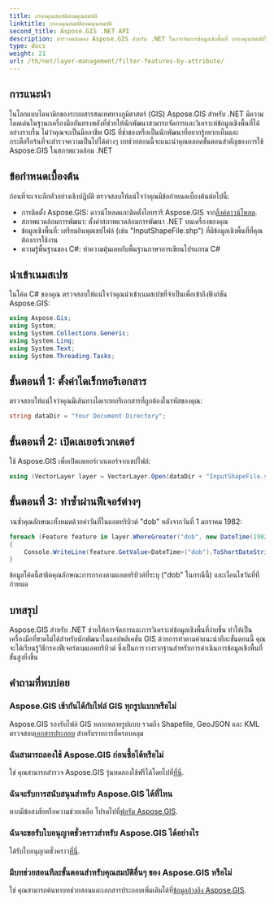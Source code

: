 ```yaml
---
title: กรองคุณสมบัติตามคุณสมบัติ
linktitle: กรองคุณสมบัติตามคุณสมบัติ
second_title: Aspose.GIS .NET API
description: สำรวจพลังของ Aspose.GIS สำหรับ .NET ในการจัดการข้อมูลเชิงพื้นที่ กรองคุณสมบัติได้อย่างง่ายดาย ปรับปรุงแอปพลิเคชัน GIS และเพิ่มประสิทธิภาพการทำงาน
type: docs
weight: 21
url: /th/net/layer-management/filter-features-by-attribute/
---
```

## การแนะนำ
ในโลกแบบไดนามิกของระบบสารสนเทศทางภูมิศาสตร์ (GIS) Aspose.GIS สำหรับ .NET มีความโดดเด่นในฐานะเครื่องมืออันทรงพลังที่ช่วยให้นักพัฒนาสามารถจัดการและวิเคราะห์ข้อมูลเชิงพื้นที่ได้อย่างราบรื่น ไม่ว่าคุณจะเป็นมืออาชีพ GIS ที่ช่ำชองหรือเป็นนักพัฒนาที่อยากรู้อยากเห็นและกระตือรือร้นที่จะสำรวจความเป็นไปได้ต่างๆ บทช่วยสอนนี้จะแนะนำคุณตลอดขั้นตอนสำคัญของการใช้ Aspose.GIS ในสภาพแวดล้อม .NET
## ข้อกำหนดเบื้องต้น
ก่อนที่จะเจาะลึกตัวอย่างเชิงปฏิบัติ ตรวจสอบให้แน่ใจว่าคุณมีข้อกำหนดเบื้องต้นต่อไปนี้:
-  การติดตั้ง Aspose.GIS: ดาวน์โหลดและติดตั้งไลบรารี Aspose.GIS จาก[ลิ้งค์ดาวน์โหลด](https://releases.aspose.com/gis/net/).
- สภาพแวดล้อมการพัฒนา: ตั้งค่าสภาพแวดล้อมการพัฒนา .NET บนเครื่องของคุณ
- ข้อมูลเชิงพื้นที่: เตรียมอินพุตเชปไฟล์ (เช่น "InputShapeFile.shp") ที่มีข้อมูลเชิงพื้นที่ที่คุณต้องการใช้งาน
- ความรู้พื้นฐานของ C#: ทำความคุ้นเคยกับพื้นฐานภาษาการเขียนโปรแกรม C#
## นำเข้าเนมสเปซ
ในโค้ด C# ของคุณ ตรวจสอบให้แน่ใจว่าคุณนำเข้าเนมสเปซที่จำเป็นเพื่อเข้าถึงฟังก์ชัน Aspose.GIS:
```csharp
using Aspose.Gis;
using System;
using System.Collections.Generic;
using System.Linq;
using System.Text;
using System.Threading.Tasks;
```
## ขั้นตอนที่ 1: ตั้งค่าไดเร็กทอรีเอกสาร
ตรวจสอบให้แน่ใจว่าคุณมีเส้นทางไดเรกทอรีเอกสารที่ถูกต้องในรหัสของคุณ:
```csharp
string dataDir = "Your Document Directory";
```
## ขั้นตอนที่ 2: เปิดเลเยอร์เวกเตอร์
ใช้ Aspose.GIS เพื่อเปิดเลเยอร์เวกเตอร์จากเชปไฟล์:
```csharp
using (VectorLayer layer = VectorLayer.Open(dataDir + "InputShapeFile.shp", Drivers.Shapefile))
```
## ขั้นตอนที่ 3: ทำซ้ำผ่านฟีเจอร์ต่างๆ
วนซ้ำคุณลักษณะทั้งหมดด้วยค่าวันที่ในแอตทริบิวต์ "dob" หลังจากวันที่ 1 มกราคม 1982:
```csharp
foreach (Feature feature in layer.WhereGreater("dob", new DateTime(1982, 1, 1, 0, 0, 0)))
{
    Console.WriteLine(feature.GetValue<DateTime>("dob").ToShortDateString());
}
```
ข้อมูลโค้ดนี้สาธิตคุณลักษณะการกรองตามแอตทริบิวต์ที่ระบุ ("dob" ในกรณีนี้) และเงื่อนไขวันที่ที่กำหนด
## บทสรุป
Aspose.GIS สำหรับ .NET ช่วยให้การจัดการและการวิเคราะห์ข้อมูลเชิงพื้นที่ง่ายขึ้น ทำให้เป็นเครื่องมือที่ขาดไม่ได้สำหรับนักพัฒนาในแอปพลิเคชัน GIS ด้วยการทำตามคำแนะนำทีละขั้นตอนนี้ คุณจะได้เรียนรู้วิธีกรองฟีเจอร์ตามแอตทริบิวต์ ซึ่งเป็นการวางรากฐานสำหรับการดำเนินการข้อมูลเชิงพื้นที่ขั้นสูงยิ่งขึ้น
## คำถามที่พบบ่อย
### Aspose.GIS เข้ากันได้กับไฟล์ GIS ทุกรูปแบบหรือไม่
 Aspose.GIS รองรับไฟล์ GIS หลากหลายรูปแบบ รวมถึง Shapefile, GeoJSON และ KML ตรวจสอบ[เอกสารประกอบ](https://reference.aspose.com/gis/net/) สำหรับรายการที่ครอบคลุม
### ฉันสามารถลองใช้ Aspose.GIS ก่อนซื้อได้หรือไม่
 ใช่ คุณสามารถสำรวจ Aspose.GIS รุ่นทดลองใช้ฟรีได้โดยไปที่[ที่นี่](https://releases.aspose.com/).
### ฉันจะรับการสนับสนุนสำหรับ Aspose.GIS ได้ที่ไหน
 หากมีข้อสงสัยหรือความช่วยเหลือ โปรดไปที่[ฟอรัม Aspose.GIS](https://forum.aspose.com/c/gis/33).
### ฉันจะขอรับใบอนุญาตชั่วคราวสำหรับ Aspose.GIS ได้อย่างไร
 ได้รับใบอนุญาตชั่วคราว[ที่นี่](https://purchase.aspose.com/temporary-license/).
### มีบทช่วยสอนทีละขั้นตอนสำหรับคุณสมบัติอื่นๆ ของ Aspose.GIS หรือไม่
 ใช่ คุณสามารถค้นหาบทช่วยสอนและเอกสารประกอบเพิ่มเติมได้ที่[ข้อมูลอ้างอิง Aspose.GIS](https://reference.aspose.com/gis/net/).